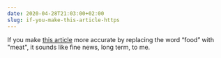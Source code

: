 ```yaml
---
date: 2020-04-28T21:03:00+02:00
slug: if-you-make-this-article-https
---
```

If you make [this article](https://www.theguardian.com/us-news/2020/apr/27/tyson-foods-coronavirus-food-supply-chain) more accurate by replacing the word “food” with "meat", it sounds like fine news, long term, to me.

